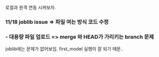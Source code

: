 로컬과 원격 연동 시켜보자.
### 11/18 joblib issue => 파일 여는 방식 코드 수정
### - 대용량 파일 업로드 => merge 와 HEAD가 가리키는 branch 문제 
joblib에는 문제가 없어보임. first_model 실행이 잘 되기 때문..